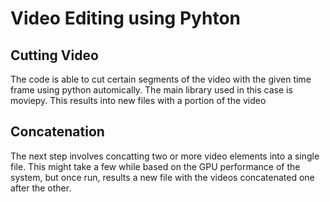 # Video Editing using Pyhton

## Cutting Video

The code is able to cut certain segments of the video with the given time frame using python automically. The main library used in this case is moviepy. This results into new files with a portion of the video

## Concatenation

The next step involves concatting two or more video elements into a single file. This might take a few while based on the GPU performance of the system, but once run, results a new file with the videos concatenated one after the other.
